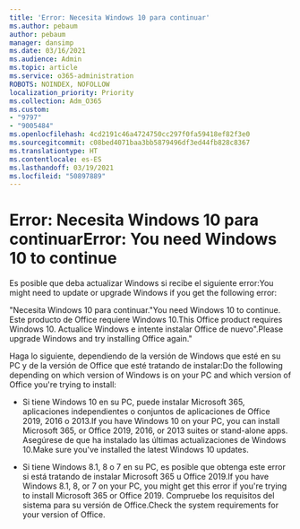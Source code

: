 ```yaml
---
title: 'Error: Necesita Windows 10 para continuar'
ms.author: pebaum
author: pebaum
manager: dansimp
ms.date: 03/16/2021
ms.audience: Admin
ms.topic: article
ms.service: o365-administration
ROBOTS: NOINDEX, NOFOLLOW
localization_priority: Priority
ms.collection: Adm_O365
ms.custom:
- "9797"
- "9005484"
ms.openlocfilehash: 4cd2191c46a4724750cc297f0fa59418ef82f3e0
ms.sourcegitcommit: c08bed4071baa3bb5879496df3ed44fb828c8367
ms.translationtype: HT
ms.contentlocale: es-ES
ms.lasthandoff: 03/19/2021
ms.locfileid: "50897889"
---
```

# <a name="error-you-need-windows-10-to-continue"></a><span data-ttu-id="2fc0e-102">Error: Necesita Windows 10 para continuar</span><span class="sxs-lookup"><span data-stu-id="2fc0e-102">Error: You need Windows 10 to continue</span></span>

<span data-ttu-id="2fc0e-103">Es posible que deba actualizar Windows si recibe el siguiente error:</span><span class="sxs-lookup"><span data-stu-id="2fc0e-103">You might need to update or upgrade Windows if you get the following error:</span></span>

<span data-ttu-id="2fc0e-104">"Necesita Windows 10 para continuar.</span><span class="sxs-lookup"><span data-stu-id="2fc0e-104">"You need Windows 10 to continue.</span></span> <span data-ttu-id="2fc0e-105">Este producto de Office requiere Windows 10.</span><span class="sxs-lookup"><span data-stu-id="2fc0e-105">This Office product requires Windows 10.</span></span> <span data-ttu-id="2fc0e-106">Actualice Windows e intente instalar Office de nuevo".</span><span class="sxs-lookup"><span data-stu-id="2fc0e-106">Please upgrade Windows and try installing Office again."</span></span>

<span data-ttu-id="2fc0e-107">Haga lo siguiente, dependiendo de la versión de Windows que esté en su PC y de la versión de Office que esté tratando de instalar:</span><span class="sxs-lookup"><span data-stu-id="2fc0e-107">Do the following depending on which version of Windows is on your PC and which version of Office you're trying to install:</span></span>

- <span data-ttu-id="2fc0e-108">Si tiene Windows 10 en su PC, puede instalar Microsoft 365, aplicaciones independientes o conjuntos de aplicaciones de Office 2019, 2016 o 2013.</span><span class="sxs-lookup"><span data-stu-id="2fc0e-108">If you have Windows 10 on your PC, you can install Microsoft 365, or Office 2019, 2016, or 2013 suites or stand-alone apps.</span></span> <span data-ttu-id="2fc0e-109">Asegúrese de que ha instalado las últimas actualizaciones de Windows 10.</span><span class="sxs-lookup"><span data-stu-id="2fc0e-109">Make sure you've installed the latest Windows 10 updates.</span></span>

- <span data-ttu-id="2fc0e-110">Si tiene Windows 8.1, 8 o 7 en su PC, es posible que obtenga este error si está tratando de instalar Microsoft 365 u Office 2019.</span><span class="sxs-lookup"><span data-stu-id="2fc0e-110">If you have Windows 8.1, 8, or 7 on your PC, you might get this error if you're trying to install Microsoft 365 or Office 2019.</span></span> <span data-ttu-id="2fc0e-111">Compruebe los requisitos del sistema para su versión de Office.</span><span class="sxs-lookup"><span data-stu-id="2fc0e-111">Check the system requirements for your version of Office.</span></span>